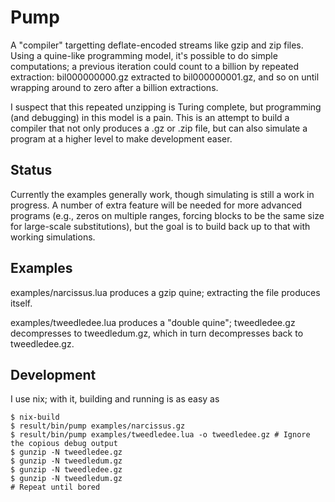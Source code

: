 Pump
====

A "compiler" targetting deflate-encoded streams like gzip and zip files.  Using a quine-like programming model, it's possible to do simple computations; a previous iteration could count to a billion by repeated extraction: bil000000000.gz extracted to bil000000001.gz, and so on until wrapping around to zero after a billion extractions.

I suspect that this repeated unzipping is Turing complete, but programming (and debugging) in this model is a pain.  This is an attempt to build a compiler that not only produces a .gz or .zip file, but can also simulate a program at a higher level to make development easer.

Status
------
Currently the examples generally work, though simulating is still a work in progress.  A number of extra feature will be needed for more advanced programs (e.g., zeros on multiple ranges, forcing blocks to be the same size for large-scale substitutions), but the goal is to build back up to that with working simulations.

Examples
--------
examples/narcissus.lua produces a gzip quine; extracting the file produces itself.

examples/tweedledee.lua produces a "double quine"; tweedledee.gz decompresses to tweedledum.gz, which in turn decompresses back to tweedledee.gz.


Development
-----------

I use nix; with it, building and running is as easy as

```
$ nix-build
$ result/bin/pump examples/narcissus.gz
$ result/bin/pump examples/tweedledee.lua -o tweedledee.gz # Ignore the copious debug output
$ gunzip -N tweedledee.gz
$ gunzip -N tweedledum.gz
$ gunzip -N tweedledee.gz
$ gunzip -N tweedledum.gz
# Repeat until bored
```
